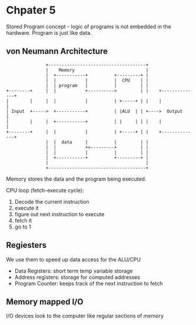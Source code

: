 # Chpater 5

Stored Program concept - logic of programs is not embedded in the hardware. Program is just like data.

## von Neumann Architecture

```
               +-------------------------------------+
               |    Memory                           |
               |  +-----------+          +---------+ |
               |  |           |          |  CPU    | |
               |  | program   |          |         | |
+--------+     |  |           +---------->         | |    +--------------+
|        |     |  |           |          | +-----+ | |    |              |
| Input  +----->  +-----------+          | |ALU  | | +---->  Output      |
|        |     |  +-----------+          | |     | | |    |              |
+--------+     |  |           |          | +-----+ | |    +--------------+
               |  |  data     |          |         | |
               |  |           +<---------+         | |
               |  |           |          |         | |
               |  +-----------+          +---------+ |
               |                                     |
               +-------------------------------------+
```

Memory stores the data and the program being executed.

CPU loop (fetch-execute cycle):

1. Decode the current instruction
2. execute it
3. figure out next instruction to execute
4. fetch it
5. go to 1

## Regiesters

We use them to speed up data access for the ALU/CPU

- Data Registers: short term temp variable storage
- Address registers: storage for computed addresses
- Program Counter: keeps track of the next instruction to fetch

## Memory mapped I/O

I/O devices look to the computer like regular sections of memory


